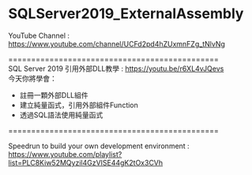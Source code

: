 # SQLServer2019_ExternalAssembly
YouTube Channel : https://www.youtube.com/channel/UCFd2pd4hZUxmnFZg_tNlvNg  

==============================================  
SQL Server 2019 引用外部DLL教學 : https://youtu.be/r6XL4vJQevs  
今天你將學會：
- 註冊一顆外部DLL組件
- 建立純量函式，引用外部組件Function
- 透過SQL語法使用純量函式

==============================================  

Speedrun to build your own development environment :  
https://www.youtube.com/playlist?list=PLC8Kiw52MQyzil4GzVISE44gK2tOx3CVh  
